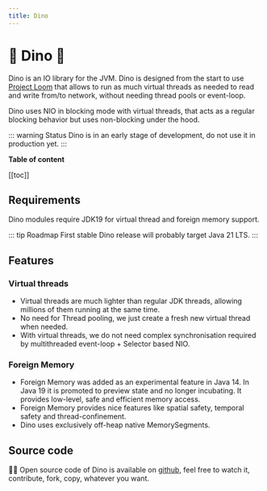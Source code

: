 ```yaml
---
title: Dino
---
```


# &#x1f996; Dino &#x1f995;

Dino is an IO library for the JVM. Dino is designed from the start to use
[Project Loom](https://wiki.openjdk.java.net/display/loom/Main) that allows to run as much virtual threads as needed to
read and write from/to network, without needing thread pools or event-loop.

Dino uses NIO in blocking mode with virtual threads, that acts as a regular blocking behavior but uses non-blocking
under the hood.

::: warning Status
Dino is in an early stage of development, do not use it in production yet.
:::

**Table of content**

[[toc]]

## Requirements

Dino modules require JDK19 for virtual thread and foreign memory support.

::: tip Roadmap
First stable Dino release will probably target Java 21 LTS.
:::

## Features

### Virtual threads

* Virtual threads are much lighter than regular JDK threads, allowing millions of them running at the same time.
* No need for Thread pooling, we just create a fresh new virtual thread when needed.
* With virtual threads, we do not need complex synchronisation required by multithreaded event-loop + Selector based
NIO.

### Foreign Memory

* Foreign Memory was added as an experimental feature in Java 14. In Java 19 it is promoted to preview state and no
longer incubating. It provides low-level, safe and efficient memory access.
* Foreign Memory provides nice features like spatial safety, temporal safety and thread-confinement.
* Dino uses exclusively off-heap native MemorySegments.

## Source code

&#x1F468;&#x200D;&#x1F4BB; Open source code of Dino is available on [github](https://github.com/ufoss-org/dino), feel free to watch it, contribute, fork, copy, whatever you want.

